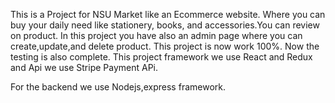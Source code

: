 This is a Project for NSU Market like an Ecommerce website. Where you can buy  your daily need like stationery, books, and accessories.You can review on product. In this project you have also an admin page where you can create,update,and delete product. This project is now work 100%. Now the testing is also complete. This project framework we use React and Redux and Api we use Stripe Payment APi.

For the backend we use Nodejs,express framework.
